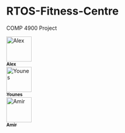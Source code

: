 # RTOS-Fitness-Centre
COMP 4900 Project

<td><a href="https://github.com/alexbhas"><img src="https://avatars.githubusercontent.com/alexbhas" width="66px;" alt="Alex"/><br /><sub><b>Alex</b></sub></a><br /></td>

<td><a href="https://github.com/younesbram"><img src="https://avatars.githubusercontent.com/younesbram" width="66px;" alt="Younes"/><br /><sub><b>Younes</b></sub></a><br /></td> 

<td><a href="https://github.com/Blahmir"><img src="https://avatars.githubusercontent.com/blahmir" width="66px;" alt="Amir"/><br /><sub><b>Amir</b></sub></a><br /></td>

